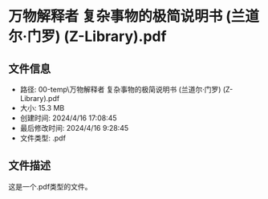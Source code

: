 ﻿# 万物解释者 复杂事物的极简说明书 (兰道尔·门罗) (Z-Library).pdf

## 文件信息
- 路径: 00-temp\万物解释者 复杂事物的极简说明书 (兰道尔·门罗) (Z-Library).pdf
- 大小: 15.3 MB
- 创建时间: 2024/4/16 17:08:45
- 最后修改时间: 2024/4/16 9:28:45
- 文件类型: .pdf

## 文件描述
这是一个.pdf类型的文件。

